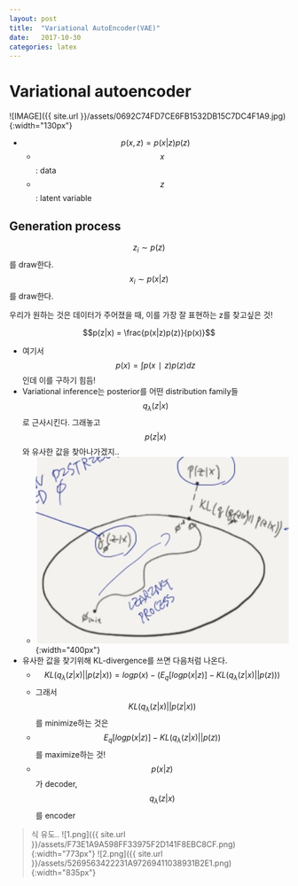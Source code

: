 ```yaml
---
layout: post
title:  "Variational AutoEncoder(VAE)"
date:   2017-10-30 
categories: latex
---
```


# Variational autoencoder

![IMAGE]({{ site.url }}/assets/0692C74FD7CE6FB1532DB15C7DC4F1A9.jpg){:width="130px"}

* $$p(x, z) = p(x|z)p(z)$$
  * $$x$$: data
  * $$z$$: latent variable
## Generation process

$$z_i \sim p(z)$$를 draw한다.
$$x_i \sim p(x|z)$$를 draw한다.

우리가 원하는 것은 데이터가 주어졌을 때, 이를 가장 잘 표현하는 z를 찾고싶은 것!

$$p(z|x) = \frac{p(x|z)p(z)}{p(x)}$$

* 여기서 $$p(x)=∫p(x∣z)p(z)dz$$ 인데 이를 구하기 힘듬!
* Variational inference는 posterior를 어떤 distribution family들 $$q_\lambda(z\vert x)$$로 근사시킨다. 그래놓고 $$ p(z \vert x) $$와 유사한 값을 찾아나가겠지..
  * ![3.png](/assets/58DFD32E2D1E50EAB2B4B402596FCCF4.png){:width="400px"}
* 유사한 값을 찾기위해 KL-divergence를 쓰면 다음처럼 나온다.
  * $$KL(q_\lambda(z \vert x) \vert\vert p(z\vert x)) = logp(x)-\left ( E_q[log{p(x\vert z)}] - KL(q_\lambda(z\vert x) \vert\vert p(z)) \right )$$
  * 그래서 $$KL(q_\lambda(z\vert x) \vert\vert p(z\vert x))$$를 minimize하는 것은
  * $$E_q[log{p(x\vert z)}] - KL(q_\lambda(z\vert x) \vert\vert p(z))$$ 를 maximize하는 것!
  * $$p(x\vert z)$$가 decoder, $$q_\lambda(z\vert x)$$를 encoder
> 식 유도..
![1.png]({{ site.url }}/assets/F73E1A9A598FF33975F2D141F8EBC8CF.png){:width="773px"}
![2.png]({{ site.url }}/assets/5269563422231A97269411038931B2E1.png){:width="835px"}
